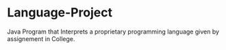 # Language-Project
Java Program that Interprets a proprietary programming language given by assignement in College.
